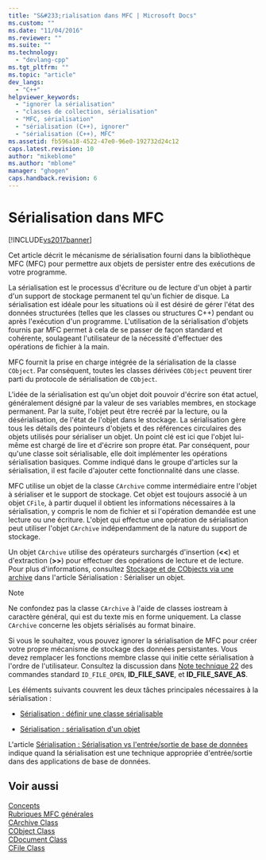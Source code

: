 ```yaml
---
title: "S&#233;rialisation dans MFC | Microsoft Docs"
ms.custom: ""
ms.date: "11/04/2016"
ms.reviewer: ""
ms.suite: ""
ms.technology: 
  - "devlang-cpp"
ms.tgt_pltfrm: ""
ms.topic: "article"
dev_langs: 
  - "C++"
helpviewer_keywords: 
  - "ignorer la sérialisation"
  - "classes de collection, sérialisation"
  - "MFC, sérialisation"
  - "sérialisation (C++), ignorer"
  - "sérialisation (C++), MFC"
ms.assetid: fb596a18-4522-47e0-96e0-192732d24c12
caps.latest.revision: 10
author: "mikeblome"
ms.author: "mblome"
manager: "ghogen"
caps.handback.revision: 6
---
```

# S&#233;rialisation dans MFC
[!INCLUDE[vs2017banner](../assembler/inline/includes/vs2017banner.md)]

Cet article décrit le mécanisme de sérialisation fourni dans la bibliothèque MFC \(MFC\) pour permettre aux objets de persister entre des exécutions de votre programme.  
  
 La sérialisation est le processus d'écriture ou de lecture d'un objet à partir d'un support de stockage permanent tel qu'un fichier de disque.  La sérialisation est idéale pour les situations où il est désiré de gérer l'état des données structurées \(telles que les classes ou structures C\+\+\) pendant ou après l'exécution d'un programme.  L'utilisation de la sérialisation d'objets fournis par MFC permet à cela de se passer de façon standard et cohérente, soulageant l'utilisateur de la nécessité d'effectuer des opérations de fichier à la main.  
  
 MFC fournit la prise en charge intégrée de la sérialisation de la classe `CObject`.  Par conséquent, toutes les classes dérivées `CObject` peuvent tirer parti du protocole de sérialisation de `CObject`.  
  
 L'idée de la sérialisation est qu'un objet doit pouvoir d'écrire son état actuel, généralement désigné par la valeur de ses variables membres, en stockage permanent.  Par la suite, l'objet peut être recréé par la lecture, ou la désérialisation, de l'état de l'objet dans le stockage.  La sérialisation gère tous les détails des pointeurs d'objets et des références circulaires des objets utilisés pour sérialiser un objet.  Un point clé est ici que l'objet lui\-même est chargé de lire et d'écrire son propre état.  Par conséquent, pour qu'une classe soit sérialisable, elle doit implémenter les opérations sérialisation basiques.  Comme indiqué dans le groupe d'articles sur la sérialisation, il est facile d'ajouter cette fonctionnalité dans une classe.  
  
 MFC utilise un objet de la classe `CArchive` comme intermédiaire entre l'objet à sérialiser et le support de stockage.  Cet objet est toujours associé à un objet `CFile`, à partir duquel il obtient les informations nécessaires à la sérialisation, y compris le nom de fichier et si l'opération demandée est une lecture ou une écriture.  L'objet qui effectue une opération de sérialisation peut utiliser l'objet `CArchive` indépendamment de la nature du support de stockage.  
  
 Un objet `CArchive` utilise des opérateurs surchargés d'insertion \(**\<\<**\) et d'extraction \(**\>\>**\) pour effectuer des opérations de lecture et de lecture.  Pour plus d'informations, consultez [Stockage et de CObjects via une archive](../mfc/storing-and-loading-cobjects-via-an-archive.md) dans l'article Sérialisation : Sérialiser un objet.  
  
> [!NOTE]
>  Ne confondez pas la classe `CArchive` à l'aide de classes iostream à caractère général, qui est du texte mis en forme uniquement.  La classe `CArchive` concerne les objets sérialisés au format binaire.  
  
 Si vous le souhaitez, vous pouvez ignorer la sérialisation de MFC pour créer votre propre mécanisme de stockage des données persistantes.  Vous devez remplacer les fonctions membre classe qui initie cette sérialisation à l'ordre de l'utilisateur.  Consultez la discussion dans [Note technique 22](../mfc/tn022-standard-commands-implementation.md) des commandes standard `ID_FILE_OPEN`, **ID\_FILE\_SAVE**, et **ID\_FILE\_SAVE\_AS**.  
  
 Les éléments suivants couvrent les deux tâches principales nécessaires à la sérialisation :  
  
-   [Sérialisation : définir une classe sérialisable](../mfc/serialization-making-a-serializable-class.md)  
  
-   [Sérialisation : sérialisation d'un objet](../mfc/serialization-serializing-an-object.md)  
  
 L'article [Sérialisation : Sérialisation vs l'entrée\/sortie de base de données](../mfc/serialization-serialization-vs-database-input-output.md) indique quand la sérialisation est une technique appropriée d'entrée\/sortie dans des applications de base de données.  
  
## Voir aussi  
 [Concepts](../mfc/mfc-concepts.md)   
 [Rubriques MFC générales](../mfc/general-mfc-topics.md)   
 [CArchive Class](../mfc/reference/carchive-class.md)   
 [CObject Class](../mfc/reference/cobject-class.md)   
 [CDocument Class](../mfc/reference/cdocument-class.md)   
 [CFile Class](../mfc/reference/cfile-class.md)